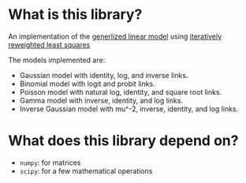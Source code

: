 # What is this library?
An implementation of the [generlized linear model](https://en.wikipedia.org/wiki/Generalized_linear_model) 
using [iteratively reweighted least squares](https://en.wikipedia.org/wiki/Iteratively_reweighted_least_squares)

The models implemented are:
* Gaussian model with identity, log, and inverse links.
* Binomial model with logit and probit links.
* Poisson model with natural log, identity, and square root links.
* Gamma model with inverse, identity, and log links.
* Inverse Gaussian model with mu^-2, inverse, identity, and log links.

# What does this library depend on?
* `numpy`: for matrices
* `scipy`: for a few mathematical operations

